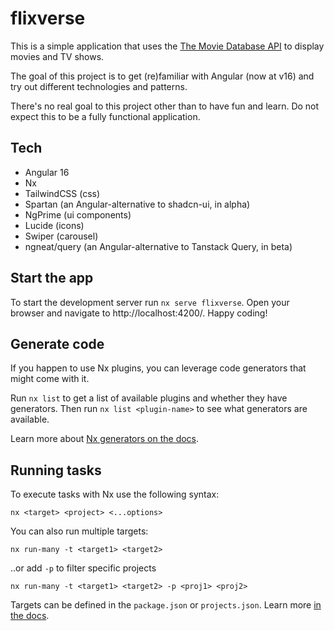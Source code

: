 # flixverse

This is a simple application that uses the [The Movie Database API](https://developers.themoviedb.org/3/getting-started/introduction) to display movies and TV shows.

The goal of this project is to get (re)familiar with Angular (now at v16) and try out different technologies and patterns.

There's no real goal to this project other than to have fun and learn. Do not expect this to be a fully functional application.

## Tech

- Angular 16
- Nx
- TailwindCSS (css)
- Spartan (an Angular-alternative to shadcn-ui, in alpha)
- NgPrime (ui components)
- Lucide (icons)
- Swiper (carousel)
- ngneat/query (an Angular-alternative to Tanstack Query, in beta)

## Start the app

To start the development server run `nx serve flixverse`. Open your browser and navigate to http://localhost:4200/. Happy coding!

## Generate code

If you happen to use Nx plugins, you can leverage code generators that might come with it.

Run `nx list` to get a list of available plugins and whether they have generators. Then run `nx list <plugin-name>` to see what generators are available.

Learn more about [Nx generators on the docs](https://nx.dev/plugin-features/use-code-generators).

## Running tasks

To execute tasks with Nx use the following syntax:

```
nx <target> <project> <...options>
```

You can also run multiple targets:

```
nx run-many -t <target1> <target2>
```

..or add `-p` to filter specific projects

```
nx run-many -t <target1> <target2> -p <proj1> <proj2>
```

Targets can be defined in the `package.json` or `projects.json`. Learn more [in the docs](https://nx.dev/core-features/run-tasks).
